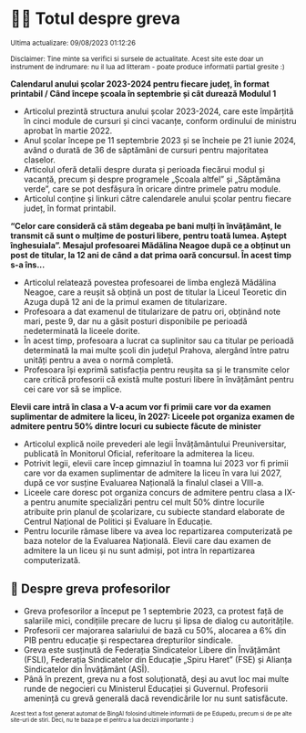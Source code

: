# 👩‍🏫 Totul despre greva
<sub>Ultima actualizare: 09/08/2023 01:12:26</sub>

<sub>Disclaimer: Tine minte sa verifici si sursele de actualitate. Acest site este doar un instrument de indrumare: nu il lua ad litteram - poate produce informatii partial gresite :)</sub>

**Calendarul anului școlar 2023-2024 pentru fiecare județ, în format printabil / Când începe școala în septembrie și cât durează Modulul 1**
- Articolul prezintă structura anului școlar 2023-2024, care este împărțită în cinci module de cursuri și cinci vacanțe, conform ordinului de ministru aprobat în martie 2022.
- Anul școlar începe pe 11 septembrie 2023 și se încheie pe 21 iunie 2024, având o durată de 36 de săptămâni de cursuri pentru majoritatea claselor.
- Articolul oferă detalii despre durata și perioada fiecărui modul și vacanță, precum și despre programele „Școala altfel” și „Săptămâna verde”, care se pot desfășura în oricare dintre primele patru module.
- Articolul conține și linkuri către calendarele anului școlar pentru fiecare județ, în format printabil.

**“Celor care consideră că stăm degeaba pe bani mulți în învățământ, le transmit că sunt o mulțime de posturi libere, pentru toată lumea. Aștept înghesuiala”. Mesajul profesoarei Mădălina Neagoe după ce a obținut un post de titular, la 12 ani de când a dat prima oară concursul. În acest timp s-a îns...**
- Articolul relatează povestea profesoarei de limba engleză Mădălina Neagoe, care a reușit să obțină un post de titular la Liceul Teoretic din Azuga după 12 ani de la primul examen de titularizare.
- Profesoara a dat examenul de titularizare de patru ori, obținând note mari, peste 9, dar nu a găsit posturi disponibile pe perioadă nedeterminată la liceele dorite.
- În acest timp, profesoara a lucrat ca suplinitor sau ca titular pe perioadă determinată la mai multe școli din județul Prahova, alergând între patru unități pentru a avea o normă completă.
- Profesoara își exprimă satisfacția pentru reușita sa și le transmite celor care critică profesorii că există multe posturi libere în învățământ pentru cei care vor să se implice.

**Elevii care intră în clasa a V-a acum vor fi primii care vor da examen suplimentar de admitere la liceu, în 2027: Liceele pot organiza examen de admitere pentru 50% dintre locuri cu subiecte făcute de minister**
- Articolul explică noile prevederi ale legii Învățământului Preuniversitar, publicată în Monitorul Oficial, referitoare la admiterea la liceu.
- Potrivit legii, elevii care încep gimnaziul în toamna lui 2023 vor fi primii care vor da examen suplimentar de admitere la liceu în vara lui 2027, după ce vor susține Evaluarea Națională la finalul clasei a VIII-a.
- Liceele care doresc pot organiza concurs de admitere pentru clasa a IX-a pentru anumite specializări pentru cel mult 50% dintre locurile atribuite prin planul de școlarizare, cu subiecte standard elaborate de Centrul Național de Politici și Evaluare în Educație.
- Pentru locurile rămase libere va avea loc repartizarea computerizată pe baza notelor de la Evaluarea Națională. Elevii care dau examen de admitere la un liceu și nu sunt admiși, pot intra în repartizarea computerizată.

## 🏫 Despre greva profesorilor
- Greva profesorilor a început pe 1 septembrie 2023, ca protest față de salariile mici, condițiile precare de lucru și lipsa de dialog cu autoritățile.
- Profesorii cer majorarea salariului de bază cu 50%, alocarea a 6% din PIB pentru educație și respectarea drepturilor sindicale.
- Greva este susținută de Federația Sindicatelor Libere din Învățământ (FSLI), Federația Sindicatelor din Educație „Spiru Haret” (FSE) și Alianța Sindicatelor din Învățământ (ASÎ).
- Până în prezent, greva nu a fost soluționată, deși au avut loc mai multe runde de negocieri cu Ministerul Educației și Guvernul. Profesorii amenință cu grevă generală dacă revendicările lor nu sunt satisfăcute.


<sub><sub>Acest text a fost generat automat de BingAI folosind ultimele informatii de pe Edupedu, precum si de pe alte site-uri de stiri. Deci, nu te baza pe el pentru a lua decizii importante :)</sub></sub>